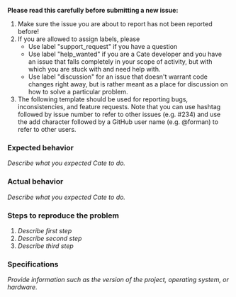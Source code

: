 **Please read this carefully before submitting a new issue:**

1. Make sure the issue you are about to report has not been reported before! 
2. If you are allowed to assign labels, please 
   * Use label "support_request" if you have a question
   * Use label "help_wanted" if you are a Cate developer and you have an issue that falls 
     completely in your scope of activity, but with which you are stuck with and need help with. 
   * Use label "discussion" for an issue that doesn't warrant code changes right away, 
     but is rather meant as a place for discussion on how to solve a particular problem. 
4. The following template should be used for reporting bugs, inconsistencies, and feature requests.
   Note that you can use hashtag followed by issue number to refer to other issues (e.g. #234) and 
   use the add character followed by a GitHub user name (e.g. @forman) to refer to other users.   

### Expected behavior

*Describe what you expected Cate to do.*

### Actual behavior

*Describe what you expected Cate to do.*

### Steps to reproduce the problem

1. *Describe first step* 
2. *Describe second step* 
3. *Describe third step* 

### Specifications 

*Provide information such as the version of the project, operating system, or hardware.*